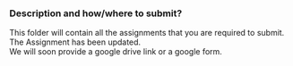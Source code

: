 ### Description and how/where to submit?
This folder will contain all the assignments that you are required to submit.<br>
The Assignment has been updated.<br>
We will soon provide a google drive link or a google form.<br>